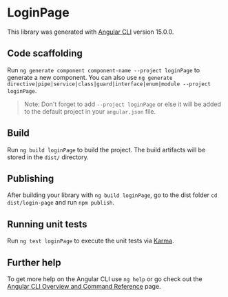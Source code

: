 # LoginPage

This library was generated with [Angular CLI](https://github.com/angular/angular-cli) version 15.0.0.

## Code scaffolding

Run `ng generate component component-name --project loginPage` to generate a new component. You can also use `ng generate directive|pipe|service|class|guard|interface|enum|module --project loginPage`.
> Note: Don't forget to add `--project loginPage` or else it will be added to the default project in your `angular.json` file. 

## Build

Run `ng build loginPage` to build the project. The build artifacts will be stored in the `dist/` directory.

## Publishing

After building your library with `ng build loginPage`, go to the dist folder `cd dist/login-page` and run `npm publish`.

## Running unit tests

Run `ng test loginPage` to execute the unit tests via [Karma](https://karma-runner.github.io).

## Further help

To get more help on the Angular CLI use `ng help` or go check out the [Angular CLI Overview and Command Reference](https://angular.io/cli) page.

